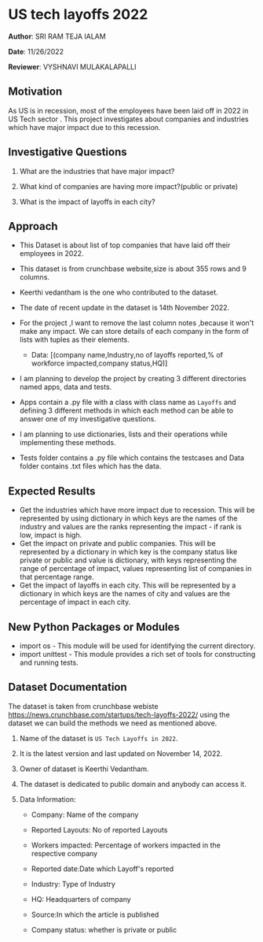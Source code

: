 # US tech layoffs 2022

**Author**: SRI RAM TEJA IALAM

**Date**: 11/26/2022

**Reviewer**: VYSHNAVI MULAKALAPALLI


## Motivation
As US is in recession, most of the employees have been laid off in 2022 in US Tech sector . This project investigates about companies and industries which have major impact due to this recession.

## Investigative Questions 

1) What are the industries that have major impact?

2) What kind of companies are having more impact?(public or private)

3) What is the impact of layoffs in each city?


## Approach 

* This Dataset is about list of top companies that have laid off their employees in 2022.
* This dataset is from crunchbase website,size is about 355 rows and 9 columns.
* Keerthi vedantham is the one who contributed to the dataset.
* The date of recent update in the dataset is 14th November 2022.

* For the project ,I want to remove the last column notes ,because it won't make any impact. We can store details of each 
  company in the form of lists with tuples as their elements.

  * Data: [(company name,Industry,no of layoffs reported,% of workforce impacted,company status,HQ)]

* I am planning to develop the project by creating 3 different directories named apps, data and tests. 

* Apps contain a .py file with a class with class name as `Layoffs` and defining 3 different methods in which each method can be able to answer one of my investigative questions.

* I am planning to use dictionaries, lists and their operations while implementing these methods.

* Tests folder contains a .py file which contains the testcases and Data folder contains .txt files which has the data.


## Expected Results 

* Get the industries which have more impact due to recession. This will be represented by using dictionary in which keys are the names of the industry and values are the ranks representing the impact - if rank is low, impact is high.
* Get the impact on private and public companies. This will be represented by a dictionary in which key is the company status like private or public and value is dictionary, with keys representing the range of percentage of impact, values representing list of companies in that percentage range.
* Get the impact of layoffs in each city. This will be represented by a dictionary in which keys are the names of city and values are the percentage of impact in each city.

## New Python Packages or Modules

* import os - This module will be used for identifying the current directory.
* import unittest - This module provides a rich set of tools for constructing and running tests.


## Dataset Documentation
The dataset is taken from crunchbase webiste https://news.crunchbase.com/startups/tech-layoffs-2022/
using the dataset we can build the methods we need as mentioned above.
1. Name of the dataset is `US Tech Layoffs in 2022`.
2. It is the latest version and last updated on November 14, 2022.
3. Owner of dataset is Keerthi Vedantham.
4. The dataset is dedicated to public domain and anybody can access it.
5. Data Information:

   * Company: Name of the company

   * Reported Layouts: No of reported Layouts

   * Workers impacted: Percentage of workers impacted in the respective company

   * Reported date:Date which Layoff's reported

   * Industry: Type of Industry

   * HQ: Headquarters of company

   * Source:In which the article is published

   * Company status: whether is private or public




